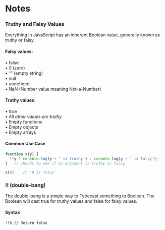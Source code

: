 # Notes

### Truthy and Falsy Values
Everything in JavaScript has an inherent Boolean value, generally known as truthy or falsy.
#### Falsy values:  
• false  
• 0 (zero)  		
• “” (empty string)  
• null  
• undefined  
• NaN (Number value meaning Not-a-Number)  

#### Truthy values:
• true  
• *All other values are truthy*  
• Empty functions  
• Empty objects  
• Empty arrays	

#### Common Use Case
```javascript
function x(y) {
  !!y ? console.log(y + ' is truthy') : console.log(y + ' is falsy');
}	// checks to see if an argument is truthy or falsy

x(0)	// ‘0 is falsy’
```

### !! (double-bang)

The double-bang is a simple way to Typecast something to Boolean. The Boolean will cast true for truthy values and false for falsy values.

#### Syntax

`!!0 // Return false`
